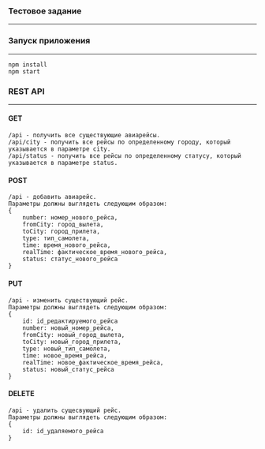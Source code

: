 ### Тестовое задание
---
### Запуск приложения
---
    npm install
    npm start 
### REST API
---
#### GET
    /api - получить все существующие авиарейсы.
    /api/city - получить все рейсы по определенному городу, который указывается в параметрe city.
    /api/status - получить все рейсы по определенному статусу, который указывается в параметрe status.
#### POST
    /api - добавить авиарейс.
    Параметры должны выглядеть следующим образом:
    {
        number: номер_нового_рейса,
		fromCity: город_вылета,
		toCity: город_прилета,
		type: тип_самолета,
		time: время_нового_рейса,
		realTime: фактическое_время_нового_рейса,
		status: статус_нового_рейса
    }
#### PUT
    /api - изменить существующий рейс.
    Параметры должны выглядеть следующим образом:
    {
        id: id_редактируемого_рейса
        number: новый_номер_рейса,
		fromCity: новый_город_вылета,
		toCity: новый_город_прилета,
		type: новый_тип_самолета,
		time: новое_время_рейса,
		realTime: новое_фактическое_время_рейса,
		status: новый_статус_рейса
    }
#### DELETE
    /api - удалить сущесвующий рейс.
    Параметры должны выглядеть следующим образом:
    {
        id: id_удаляемого_рейса
    }
